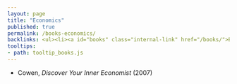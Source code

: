```yaml
---
layout: page
title: "Economics"
published: true
permalink: /books-economics/
backlinks: <ul><li><a id="books" class="internal-link" href="/books/">Books</a></li></ul>
tooltips: 
- path: tooltip_books.js
---
```


* Cowen, *Discover Your Inner Economist* (2007)
